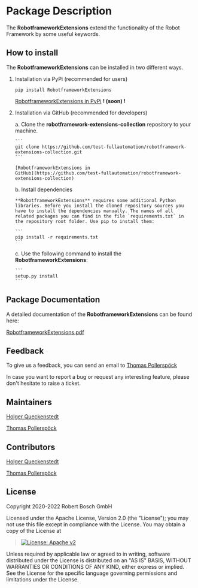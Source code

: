 # Package Description

The **RobotframeworkExtensions** extend the functionality of the Robot
Framework by some useful keywords.

## How to install

The **RobotframeworkExtensions** can be installed in two different ways.

1.  Installation via PyPi (recommended for users)

    ``` 
    pip install RobotframeworkExtensions
    ```

    [RobotframeworkExtensions in
    PyPi](https://pypi.org/project/RobotframeworkExtensions/) **! (soon)
    !**

2.  Installation via GitHub (recommended for developers)

    a.  Clone the **robotframework-extensions-collection** repository to
        your machine.

        ``` 
        git clone https://github.com/test-fullautomation/robotframework-extensions-collection.git
        ```

        [RobotframeworkExtensions in
        GitHub](https://github.com/test-fullautomation/robotframework-extensions-collection)

    b.  Install dependencies

        **RobotframeworkExtensions** requires some additional Python
        libraries. Before you install the cloned repository sources you
        have to install the dependencies manually. The names of all
        related packages you can find in the file `requirements.txt` in
        the repository root folder. Use pip to install them:

        ``` 
        pip install -r requirements.txt
        ```

    c.  Use the following command to install the
        **RobotframeworkExtensions**:

        ``` 
        setup.py install
        ```

## Package Documentation

A detailed documentation of the **RobotframeworkExtensions** can be
found here:

[RobotframeworkExtensions.pdf](https://github.com/test-fullautomation/robotframework-extensions-collection/blob/develop/RobotframeworkExtensions/RobotframeworkExtensions.pdf)

## Feedback

To give us a feedback, you can send an email to [Thomas
Pollerspöck](mailto:Thomas.Pollerspoeck@de.bosch.com)

In case you want to report a bug or request any interesting feature,
please don\'t hesitate to raise a ticket.

## Maintainers

[Holger Queckenstedt](mailto:Holger.Queckenstedt@de.bosch.com)

[Thomas Pollerspöck](mailto:Thomas.Pollerspoeck@de.bosch.com)

## Contributors

[Holger Queckenstedt](mailto:Holger.Queckenstedt@de.bosch.com)

[Thomas Pollerspöck](mailto:Thomas.Pollerspoeck@de.bosch.com)

## License

Copyright 2020-2022 Robert Bosch GmbH

Licensed under the Apache License, Version 2.0 (the \"License\"); you
may not use this file except in compliance with the License. You may
obtain a copy of the License at

> [![License: Apache
> v2](https://img.shields.io/pypi/l/robotframework.svg)](http://www.apache.org/licenses/LICENSE-2.0.html)

Unless required by applicable law or agreed to in writing, software
distributed under the License is distributed on an \"AS IS\" BASIS,
WITHOUT WARRANTIES OR CONDITIONS OF ANY KIND, either express or implied.
See the License for the specific language governing permissions and
limitations under the License.
